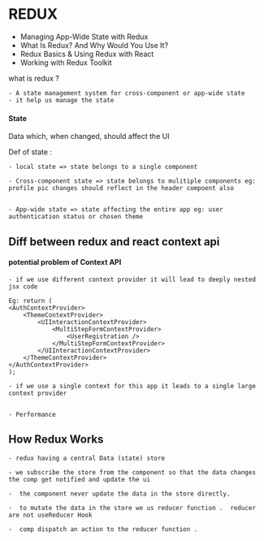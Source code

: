 # REDUX

 - Managing App-Wide State with Redux
 - What Is Redux? And Why Would You Use It?
 - Redux Basics & Using Redux with React
 - Working with Redux Toolkit

 what is redux ? 

    - A state management system for cross-component or app-wide state
    - it help us manage the state

#### State
Data which, when changed, should affect the UI

Def of state :

    - local state => state belongs to a single component

    - Cross-component state => state belongs to mulitiple components eg: profile pic changes should reflect in the header compoent also
        

    - App-wide state => state affecting the entire app eg: user authentication status or chosen theme

## Diff between redux and react context api

 #### potential problem of Context API
    - if we use different context provider it will lead to deeply nested jsx code

    Eg: return (
    <AuthContextProvider>
        <ThemeContextProvider>
            <UIInteractionContextProvider>
                <MultiStepFormContextProvider>
                    <UserRegistration />
                </MultiStepFormContextProvider>
            </UIInteractionContextProvider>
        </ThemeContextProvider>
    </AuthContextProvider>
    );

    - if we use a single context for this app it leads to a single large context provider


    - Performance

## How Redux Works

    - redux having a central Data (state) store

    - we subscribe the store from the component so that the data changes the comp get notified and update the ui

    -  the component never update the data in the store directly. 

    -  to mutate the data in the store we us reducer function .  reducer are not useReducer Hook

    -  comp dispatch an action to the reducer function .











